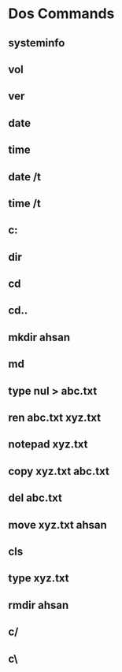 # Dos Commands

## systeminfo
## vol
## ver
## date
## time
## date /t
## time /t
## c:
## dir
## cd
## cd..
## mkdir ahsan
## md
## type nul > abc.txt
## ren abc.txt xyz.txt 
## notepad xyz.txt
## copy xyz.txt abc.txt
## del abc.txt
## move xyz.txt ahsan
## cls
## type xyz.txt
## rmdir ahsan
## c/
## c\

